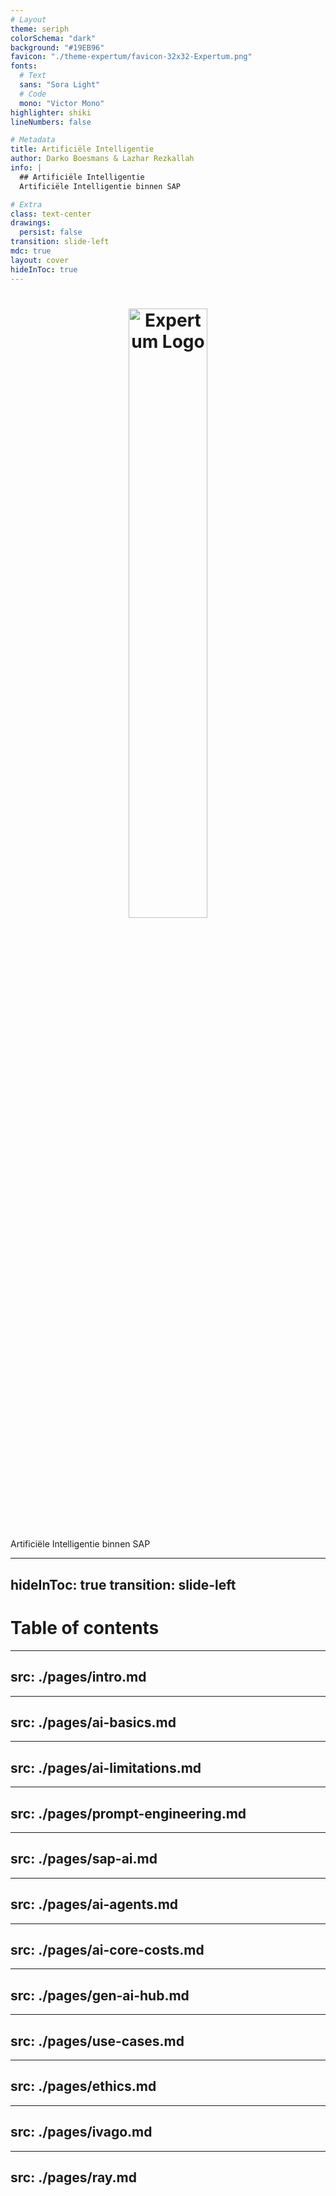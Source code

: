 ```yaml
---
# Layout
theme: seriph
colorSchema: "dark"
background: "#19EB96"
favicon: "./theme-expertum/favicon-32x32-Expertum.png"
fonts:
  # Text
  sans: "Sora Light"
  # Code
  mono: "Victor Mono"
highlighter: shiki
lineNumbers: false

# Metadata
title: Artificiële Intelligentie
author: Darko Boesmans & Lazhar Rezkallah
info: |
  ## Artificiële Intelligentie
  Artificiële Intelligentie binnen SAP

# Extra
class: text-center
drawings:
  persist: false
transition: slide-left
mdc: true
layout: cover
hideInToc: true
---
```


<style>
img {
  display: block;
  width: 50%;
  margin-left: auto;
  margin-right: auto;
}

.presentation-title {
  color: #ffffff;
  font-weight: bold;
}
</style>

# <CENTER>![Expertum Logo](/theme-expertum/Expertum_Logo_white_rgb.png)</CENTER>

<div class="mt-5">
  Artificiële Intelligentie binnen SAP
</div>

---
hideInToc: true
transition: slide-left
---

<!-- TODO: Titels nakijken zodat de toc niet overvol staat -->

# Table of contents

<Toc maxDepth="1"></Toc>

---
src: ./pages/intro.md
---

---
src: ./pages/ai-basics.md
---

---
src: ./pages/ai-limitations.md
---

---
src: ./pages/prompt-engineering.md
---

---
src: ./pages/sap-ai.md
---

---
src: ./pages/ai-agents.md
---

---
src: ./pages/ai-core-costs.md
---

---
src: ./pages/gen-ai-hub.md
---

---
src: ./pages/use-cases.md
---

---
src: ./pages/ethics.md
---

---
src: ./pages/ivago.md
---

---
src: ./pages/ray.md
---